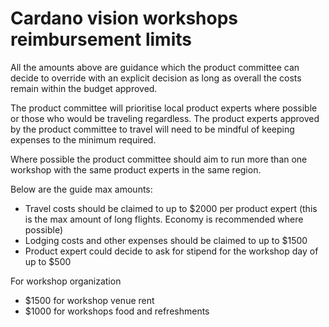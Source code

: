 # Cardano vision workshops reimbursement limits

All the amounts above are guidance which the product committee can decide to override with an explicit decision as long as overall the costs remain within the budget approved.&#x20;

The product committee will prioritise local product experts where possible or those who would be traveling regardless. The product experts approved by the product committee to travel will need to be mindful of keeping expenses to the minimum required.

Where possible the product committee should aim to run more than one workshop with the same product experts in the same region.

Below are the guide max amounts:

* Travel costs should be claimed to up to $2000 per product expert (this is the max amount of long flights. Economy is recommended where possible)
* Lodging costs and other expenses should be claimed to up to $1500
* Product expert could decide to ask for stipend for the workshop day of up to $500

For workshop organization

* $1500 for workshop venue rent
* $1000 for workshops food and refreshments
